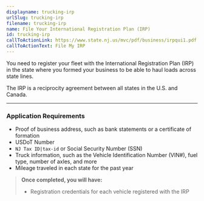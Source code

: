 ```yaml
---
displayname: trucking-irp
urlSlug: trucking-irp
filename: trucking-irp
name: File Your International Registration Plan (IRP)
id: trucking-irp
callToActionLink: https://www.state.nj.us/mvc/pdf/business/irpqui1.pdf
callToActionText: File My IRP
---
```


You need to register your fleet with the International Registration Plan (IRP) in the state where you formed your business to be able to haul loads across state lines.

The IRP is a reciprocity agreement between all states in the U.S. and Canada.

---

### Application Requirements

- Proof of business address, such as bank statements or a certificate of formation
- USDoT Number
- `NJ Tax ID|tax-id` or Social Security Number (SSN)
- Truck information, such as the Vehicle Identification Number (VIN#), fuel type, number of axles, and more
- Mileage traveled in each state for the past year

> **Once completed, you will have:**
>
> - Registration credentials for each vehicle registered with the IRP
